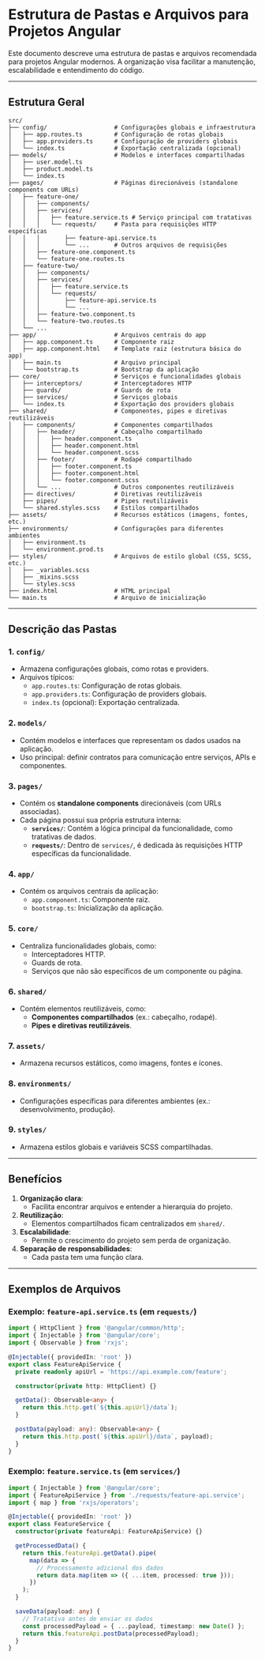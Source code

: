 # Estrutura de Pastas e Arquivos para Projetos Angular

Este documento descreve uma estrutura de pastas e arquivos recomendada para projetos Angular modernos. A organização visa facilitar a manutenção, escalabilidade e entendimento do código.

---

## Estrutura Geral

```
src/
├── config/                   # Configurações globais e infraestrutura
│   ├── app.routes.ts         # Configuração de rotas globais
│   ├── app.providers.ts      # Configuração de providers globais
│   └── index.ts              # Exportação centralizada (opcional)
├── models/                   # Modelos e interfaces compartilhadas
│   ├── user.model.ts
│   ├── product.model.ts
│   └── index.ts
├── pages/                    # Páginas direcionáveis (standalone components com URLs)
│   ├── feature-one/          
│   │   ├── components/       
│   │   ├── services/         
│   │   │   ├── feature.service.ts # Serviço principal com tratativas
│   │   │   └── requests/     # Pasta para requisições HTTP específicas
│   │   │       ├── feature-api.service.ts
│   │   │       └── ...       # Outros arquivos de requisições
│   │   ├── feature-one.component.ts
│   │   └── feature-one.routes.ts
│   ├── feature-two/          
│   │   ├── components/       
│   │   ├── services/         
│   │   │   ├── feature.service.ts
│   │   │   └── requests/     
│   │   │       ├── feature-api.service.ts
│   │   │       └── ...
│   │   ├── feature-two.component.ts
│   │   └── feature-two.routes.ts
│   └── ...
├── app/                      # Arquivos centrais do app
│   ├── app.component.ts      # Componente raiz
│   ├── app.component.html    # Template raiz (estrutura básica do app)
│   ├── main.ts               # Arquivo principal
│   └── bootstrap.ts          # Bootstrap da aplicação
├── core/                     # Serviços e funcionalidades globais
│   ├── interceptors/         # Interceptadores HTTP
│   ├── guards/               # Guards de rota
│   ├── services/             # Serviços globais
│   └── index.ts              # Exportação dos providers globais
├── shared/                   # Componentes, pipes e diretivas reutilizáveis
│   ├── components/           # Componentes compartilhados
│   │   ├── header/           # Cabeçalho compartilhado
│   │   │   ├── header.component.ts
│   │   │   ├── header.component.html
│   │   │   └── header.component.scss
│   │   ├── footer/           # Rodapé compartilhado
│   │   │   ├── footer.component.ts
│   │   │   ├── footer.component.html
│   │   │   └── footer.component.scss
│   │   └── ...               # Outros componentes reutilizáveis
│   ├── directives/           # Diretivas reutilizáveis
│   ├── pipes/                # Pipes reutilizáveis
│   └── shared.styles.scss    # Estilos compartilhados
├── assets/                   # Recursos estáticos (imagens, fontes, etc.)
├── environments/             # Configurações para diferentes ambientes
│   ├── environment.ts
│   └── environment.prod.ts
├── styles/                   # Arquivos de estilo global (CSS, SCSS, etc.)
│   ├── _variables.scss
│   ├── _mixins.scss
│   └── styles.scss
├── index.html                # HTML principal
└── main.ts                   # Arquivo de inicialização
```

---

## Descrição das Pastas

### 1. `config/`
- Armazena configurações globais, como rotas e providers.
- Arquivos típicos:
    - `app.routes.ts`: Configuração de rotas globais.
    - `app.providers.ts`: Configuração de providers globais.
    - `index.ts` (opcional): Exportação centralizada.

### 2. `models/`
- Contém modelos e interfaces que representam os dados usados na aplicação.
- Uso principal: definir contratos para comunicação entre serviços, APIs e componentes.

### 3. `pages/`
- Contém os **standalone components** direcionáveis (com URLs associadas).
- Cada página possui sua própria estrutura interna:
    - **`services/`**: Contém a lógica principal da funcionalidade, como tratativas de dados.
    - **`requests/`**: Dentro de `services/`, é dedicada às requisições HTTP específicas da funcionalidade.

### 4. `app/`
- Contém os arquivos centrais da aplicação:
    - `app.component.ts`: Componente raiz.
    - `bootstrap.ts`: Inicialização da aplicação.

### 5. `core/`
- Centraliza funcionalidades globais, como:
    - Interceptadores HTTP.
    - Guards de rota.
    - Serviços que não são específicos de um componente ou página.

### 6. `shared/`
- Contém elementos reutilizáveis, como:
    - **Componentes compartilhados** (ex.: cabeçalho, rodapé).
    - **Pipes e diretivas reutilizáveis**.

### 7. `assets/`
- Armazena recursos estáticos, como imagens, fontes e ícones.

### 8. `environments/`
- Configurações específicas para diferentes ambientes (ex.: desenvolvimento, produção).

### 9. `styles/`
- Armazena estilos globais e variáveis SCSS compartilhadas.

---

## Benefícios

1. **Organização clara**:
    - Facilita encontrar arquivos e entender a hierarquia do projeto.
2. **Reutilização**:
    - Elementos compartilhados ficam centralizados em `shared/`.
3. **Escalabilidade**:
    - Permite o crescimento do projeto sem perda de organização.
4. **Separação de responsabilidades**:
    - Cada pasta tem uma função clara.

---

## Exemplos de Arquivos

### Exemplo: `feature-api.service.ts` (em `requests/`)
```typescript
import { HttpClient } from '@angular/common/http';
import { Injectable } from '@angular/core';
import { Observable } from 'rxjs';

@Injectable({ providedIn: 'root' })
export class FeatureApiService {
  private readonly apiUrl = 'https://api.example.com/feature';

  constructor(private http: HttpClient) {}

  getData(): Observable<any> {
    return this.http.get(`${this.apiUrl}/data`);
  }

  postData(payload: any): Observable<any> {
    return this.http.post(`${this.apiUrl}/data`, payload);
  }
}
```

### Exemplo: `feature.service.ts` (em `services/`)
```typescript
import { Injectable } from '@angular/core';
import { FeatureApiService } from './requests/feature-api.service';
import { map } from 'rxjs/operators';

@Injectable({ providedIn: 'root' })
export class FeatureService {
  constructor(private featureApi: FeatureApiService) {}

  getProcessedData() {
    return this.featureApi.getData().pipe(
      map(data => {
        // Processamento adicional dos dados
        return data.map(item => ({ ...item, processed: true }));
      })
    );
  }

  saveData(payload: any) {
    // Tratativa antes de enviar os dados
    const processedPayload = { ...payload, timestamp: new Date() };
    return this.featureApi.postData(processedPayload);
  }
}
```

